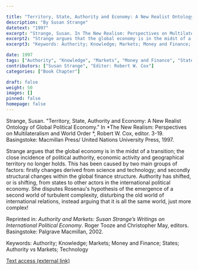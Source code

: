 ```yaml
---

title: "Territory, State, Authority and Economy: A New Realist Ontology of Global Political Economy"
description: "By Susan Strange"
datetext: "1997"
excerpt: "Strange, Susan. In The New Realism: Perspectives on Multilateralism and World Order. Robert W. Cox, editor. 3-19. Basingstoke: Macmillan Press/ United Nations University Press, 1997."
excerpt2: "Strange argues that the global economy is in the midst of a transition; the close incidence of political authority, economic activity and geographical territory no longer holds. This has been caused by two main groups of factors: firstly changes derived from science and technology; and secondly structural changes within the global finance structure. Authority has shifted, or is shifting, from states to other actors in the international political economy. She disputes Rosenau's hypothesis of the emergence of a second world of turbulent complexity, disturbing the old world of international relations, instead arguing that it is all the same world, just more complex! Reprinted in: Authority and Markets: Susan Strange’s Writings on International Political Economy. Roger Tooze and Christopher May, editors. Basingstoke: Palgrave Macmillan, 2002."
excerpt3: "Keywords: Authority; Knowledge; Markets; Money and Finance; States; Authority vs Markets; Technology"

date: 1997	
tags: ["Authority", "Knowledge", "Markets", "Money and Finance", "States", "1990's"]
contributors: ["Susan Strange", "Editor: Robert W. Cox"]
categories: ["Book Chapter"]

draft: false
weight: 50
images: []
pinned: false
homepage: false
---
```


Strange, Susan. "Territory, State, Authority and Economy: A New Realist Ontology of Global Political Economy." In *The New Realism: Perspectives on Multilateralism and World Order *, Robert W. Cox, editor. 3-19. Basingstoke: Macmillan Press/ United Nations University Press, 1997.

Strange argues that the global economy is in the midst of a transition; the close incidence of political authority, economic activity and geographical territory no longer holds. This has been caused by two main groups of factors: firstly changes derived from science and technology; and secondly structural changes within the global finance structure. Authority has shifted, or is shifting, from states to other actors in the international political economy. She disputes Rosenau's hypothesis of the emergence of a second world of turbulent complexity, disturbing the old world of international relations, instead arguing that it is all the same world, just more complex!

Reprinted in: *Authority and Markets: Susan Strange’s Writings on International Political Economy*. Roger Tooze and Christopher May, editors. Basingstoke: Palgrave Macmillan, 2002.

Keywords: Authority; Knowledge; Markets; Money and Finance; States; Authority vs Markets; Technology

[Text access (external link)](https://www.worldcat.org/title/35758047)

